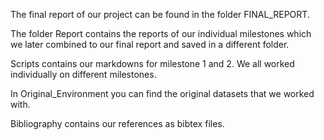 The final report of our project can be found in the folder FINAL_REPORT. 

The folder Report contains the reports of our individual milestones which we later combined to our final report and saved in a different folder.

Scripts contains our markdowns for milestone 1 and 2. We all worked individually on different milestones. 

In Original_Environment you can find the original datasets that we worked with. 

Bibliography contains our references as bibtex files. 
